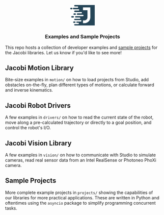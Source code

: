 <div align="center">
  <img width="80" src="https://raw.githubusercontent.com/jacobirobotics/examples/main/docs/icon.svg?sanitize=true">
  <h3 align="center">
    Examples and Sample Projects
  </h3>
</div>

This repo hosts a collection of developer examples and [sample projects](https://docs.jacobirobotics.com/solutions/sample-projects/index.html) for the Jacobi libraries. Let us know if you'd like to see more!


## Jacobi Motion Library

Bite-size examples in `motion/` on how to load projects from Studio, add obstacles on-the-fly, plan different types of motions, or calculate forward and inverse kinematics.


## Jacobi Robot Drivers

A few examples in `drivers/` on how to read the current state of the robot, move along a pre-calculated trajectory or directly to a goal position, and control the robot's I/O.


## Jacobi Vision Library

A few examples in `vision/` on how to communicate with Studio to simulate cameras, read real sensor data from an Intel RealSense or Photoneo PhoXi camera.


## Sample Projects

More complete example projects in `projects/` showing the capabilities of our libraries for more practical applications. These are written in Python and oftentimes using the `asyncio` package to simplify programming concurrent tasks.
